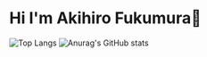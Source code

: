 # Hi I'm Akihiro Fukumura👋

![Top Langs](https://github-readme-stats.vercel.app/api/top-langs/?username=akihirofukumura&layout=compact)
![Anurag's GitHub stats](https://github-readme-stats.vercel.app/api?username=akihirofukumura)
<!--
**akihirofukumura/akihirofukumura** is a ✨ _special_ ✨ repository because its `README.md` (this file) appears on your GitHub profile.

Here are some ideas to get you started:

- 🔭 I’m currently working on ...
- 🌱 I’m currently learning ...
- 👯 I’m looking to collaborate on ...
- 🤔 I’m looking for help with ...
- 💬 Ask me about ...
- 📫 How to reach me: ...
- 😄 Pronouns: ...
- ⚡ Fun fact: ...
-->
